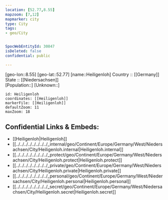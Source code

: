 ```yaml
---
location: [52.77,8.55] 
mapzoom: [7,12] 
mapmarker: city 
type: City
tags:
- geo/City


SpocWebEntityId: 30847
isDeleted: false
confidential: public

---
```

[geo-lon::8.55] 
[geo-lat::52.77] 
[name::Heiligenloh] 
Country :: [[Germany]]  
State :: [[Niedersachsen]]  
[Population::] 
[Unknown::] 


```leaflet
id: Heiligenloh
coordinates: [[Heiligenloh]] 
markerFile: [[Heiligenloh]] 
defaultZoom: 11 
maxZoom: 18
```


## Confidential Links & Embeds: 
- [[Heiligenloh|Heiligenloh]]  
- [[../../../../../../../../_internal/geo/Continent/Europe/Germany/West/Niedersachsen/City/Heiligenloh.internal|Heiligenloh.internal]] 
- [[../../../../../../../../_protect/geo/Continent/Europe/Germany/West/Niedersachsen/City/Heiligenloh.protect|Heiligenloh.protect]] 
- [[../../../../../../../../_private/geo/Continent/Europe/Germany/West/Niedersachsen/City/Heiligenloh.private|Heiligenloh.private]] 
- [[../../../../../../../../_personal/geo/Continent/Europe/Germany/West/Niedersachsen/City/Heiligenloh.personal|Heiligenloh.personal]] 
- [[../../../../../../../../_secret/geo/Continent/Europe/Germany/West/Niedersachsen/City/Heiligenloh.secret|Heiligenloh.secret]] 
